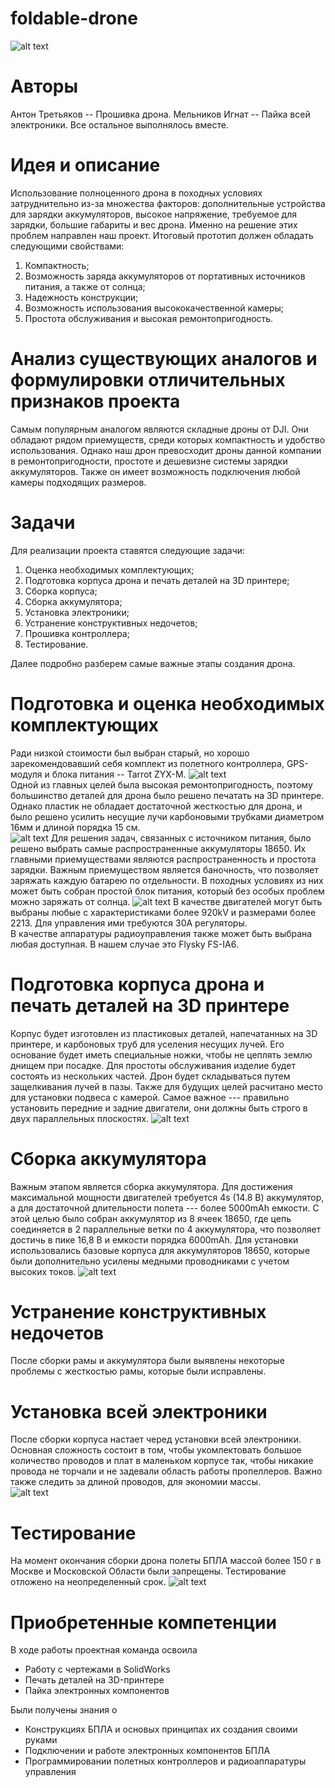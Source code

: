 # foldable-drone
![alt text](https://github.com/Minerkow/foldable-drone/blob/main/images/IMG_20230608_125940_Arcide-LMC8.4-Mi11u-v2.jpg)
# Авторы
Антон Третьяков -- Прошивка дрона.
Мельников Игнат -- Пайка всей электроники.
Вcе остальное выполнялось вместе.
# Идея и описание
Использование полноценного дрона в походных условиях затруднительно из-за множества факторов: дополнительные устройства для зарядки аккумуляторов, высокое напряжение, требуемое для зарядки, большие габариты и вес дрона. Именно на решение этих проблем направлен наш проект. Итоговый прототип должен обладать следующими свойствами:  
1) Компактность;
2) Возможность заряда аккумуляторов от портативных источников питания, а также от солнца;
3) Надежность конструкции;
4) Возможность использования высококачественной камеры;
5) Простота обслуживания и высокая ремонтопригодность.
# Анализ существующих аналогов и формулировки отличительных признаков проекта
Самым популярным аналогом являются складные дроны от DJI. Они обладают рядом приемуществ, среди которых компактность и удобство использования. Однако наш дрон превосходит дроны данной компании в ремонтопригодности, простоте и дешевизне системы зарядки аккумуляторов. Также он имеет возможность подключения любой камеры подходящих размеров.
# Задачи
Для реализации проекта ставятся следующие задачи:
1) Оценка необходимых комплектующих;
2) Подготовка корпуса дрона и печать деталей на 3D принтере;
3) Сборка корпуса;
4) Сборка аккумулятора;
5) Установка электроники;
6) Устранение конструктивных недочетов;
7) Прошивка контроллера;
8) Тестирование.

Далее подробно разберем самые важные этапы создания дрона.

# Подготовка и оценка необходимых комплектующих
Ради низкой стоимости был выбран старый, но хорошо зарекомендовавший себя комплект из полетного контроллера, GPS-модуля и блока питания -- Tarrot ZYX-M.
![alt text](https://github.com/Minerkow/foldable-drone/blob/main/images/IMG_20230608_130112_Arcide-LMC8.4-Mi11u-v2.jpg)  
Одной из главных целей была высокая ремонтопригодность, поэтому большинство деталей для дрона было решено печатать на 3D принтере. Однако пластик не обладает достаточной жесткостью для дрона, и было решено усилить несущие лучи карбоновыми трубками диаметром 16мм и длиной порядка 15 см.   
![alt text](https://github.com/Minerkow/foldable-drone/blob/main/images/tube.jpg)
Для решения задач, связанных с источником питания, было решено выбрать самые распространенные аккумуляторы 18650. Их главными приемуществами являются распространенность и простота зарядки. Важным приемуществом является баночность, что позволяет заряжать каждую батарею по отдельности. В походных условиях из них может быть собран простой блок питания, который без особых проблем можно заряжать от солнца.
![alt text](https://github.com/Minerkow/foldable-drone/blob/main/images/b5d7ca3c4ffcd75ea204ab5815bd3cd7.JPG)
В качестве двигателей могут быть выбраны любые с характеристиками более 920kV и размерами более 2213. Для управления ими требуются 30А регуляторы.  
В качестве аппаратуры радиоуправления также может быть выбрана любая доступная. В нашем случае это Flysky FS-IA6.
# Подготовка корпуса дрона и печать деталей на 3D принтере
Корпус будет изготовлен из пластиковых деталей, напечатанных на 3D принтере, и карбоновых труб для уселения несущих лучей. Его основание будет иметь специальные ножки, чтобы не цеплять землю днищем при посадке. Для простоты обслуживания изделие будет состоять из нескольких частей. Дрон будет складываться путем защелкивания лучей в пазы. Также для будущих целей расчитано место для установки подвеса с камерой. Самое важное --- правильно установить передние и задние двигатели, они должны быть строго в двух параллельных плоскостях. 
![alt text](https://github.com/Minerkow/foldable-drone/blob/main/images/Screenshot%202023-06-08%20at%2023.41.05.png)
# Сборка аккумулятора
Важным этапом является сборка аккумулятора. Для достижения максимальной мощности двигателей требуется 4s (14.8 В) аккумулятор, а для достаточной длительности полета --- более 5000mAh емкости. С этой целью было собран аккумулятор из 8 ячеек 18650, где цепь соединяется в 2 параллельные ветки по 4 аккумулятора, что позволяет достичь в пике 16,8 В и емкости порядка 6000mAh. Для установки использовались базовые корпуса для аккумуляторов 18650, которые были дополнительно усилены медными проводниками с учетом высоких токов.
![alt text](https://github.com/Minerkow/foldable-drone/blob/main/images/IMG_20230607_151829_Arcide-LMC8.4-Mi11u-v2.jpg)
# Устранение конструктивных недочетов
После сборки рамы и аккумулятора были выявлены некоторые проблемы с жесткостью рамы, которые были исправлены. 

# Установка всей электроники
После сборки корпуса настает черед установки всей электроники. Основная сложность состоит в том, чтобы укомлектовать большое количество проводов и плат в маленьком корпусе так, чтобы никакие провода не торчали и не задевали область работы пропеллеров. Важно также следить за длиной проводов, для экономии массы.  
![alt text](https://github.com/Minerkow/foldable-drone/blob/main/images/Screenshot%202023-06-08%20at%2023.51.17.png)
# Тестирование
На момент окончания сборки дрона полеты БПЛА массой более 150 г в Москве и Московской Области были запрещены. Тестирование отложено на неопределенный срок. 
![alt text](https://github.com/Minerkow/foldable-drone/blob/main/images/Screenshot%202023-06-08%20at%2023.57.19.png)
# Приобретенные компетенции
В ходе работы проектная команда освоила
- Работу с чертежами в SolidWorks
- Печать деталей на 3D-принтере
- Пайка электронных компонентов

Были получены знания о
- Конструкциях БПЛА и основых принципах их создания своими руками
- Подключении и работе электронных компонентов БПЛА
- Программировании полетных контроллеров и радиоаппаратуры управления



